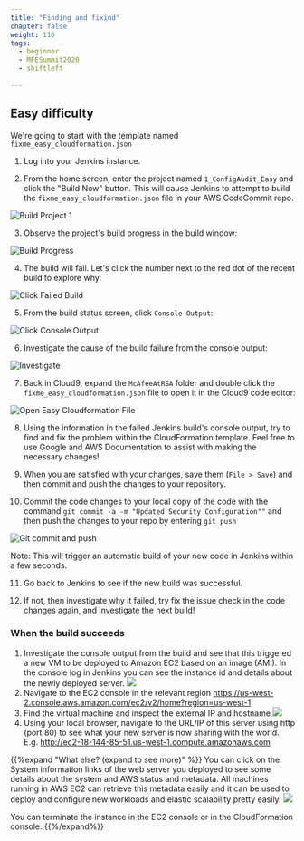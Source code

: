 ```yaml
---
title: "Finding and fixind"
chapter: false
weight: 110
tags:
  - beginner
  - MFESummit2020
  - shiftleft
  
---
```

## Easy difficulty
We're going to start with the template named `fixme_easy_cloudformation.json`

1. Log into your Jenkins instance.

2. From the home screen, enter the project named `1_ConfigAudit_Easy` and click the "Build Now" button.  This will cause Jenkins to attempt to build the `fixme_easy_cloudformation.json` file in your AWS CodeCommit repo.

![Build Project 1](/images/mfe/buildproject1.png?classes=border,shadow)

3. Observe the project's build progress in the build window:

![Build Progress](/images/mfe/buildprogress.png?classes=border,shadow)

4.  The build will fail.  Let's click the number next to the red dot of the recent build to explore why:

![Click Failed Build](/images/mfe/clickfailedbuild.png?classes=border,shadow)

5.  From the build status screen, click `Console Output`:

![Click Console Output](/images/mfe/project1clickconsoleoutput.png?classes=border,shadow)

6.  Investigate the cause of the build failure from the console output:

![Investigate](/images/mfe/project1consoleoutput.png?classes=border,shadow)

7.  Back in Cloud9, expand the `McAfeeAtRSA` folder and double click the `fixme_easy_cloudformation.json` file to open it in the Cloud9 code editor:

![Open Easy Cloudformation File](/images/mfe/openeasycloudform.png?classes=border,shadow)

8.  Using the information in the failed Jenkins build's console output, try to find and fix the problem within the CloudFormation template.  Feel free to use Google and AWS Documentation to assist with making the necessary changes! 

9.  When you are satisfied with your changes, save them (`File > Save`) and then commit and push the changes to your repository.

10. Commit the code changes to your local copy of the code with the command ``git commit -a -m "Updated Security Configuration""`` and then push the changes to your repo by entering ``git push``

![Git commit and push](/images/mfe/gitcommitpush.png?classes=border,shadow)

Note: This will trigger an automatic build of your new code in Jenkins within a few seconds.

11. Go back to Jenkins to see if the new build was successful.

12. If not, then investigate why it failed, try fix the issue check in the code changes again, and investigate the next build!

### When the build succeeds
1.  Investigate the console output from the build and see that this triggered a new VM to be deployed to Amazon EC2 based on an image (AMI). In the console log in Jenkins you can see the instance id and details about the newly deployed server.
![](/images/mfe/goodbuild.png?classes=border,shadow)
2.  Navigate to the EC2 console in the relevant region 
https://us-west-2.console.aws.amazon.com/ec2/v2/home?region=us-west-1
3.  Find the virtual machine and inspect the external IP and hostname
![](/images/mfe/gethostname.png?classes=border,shadow)
4.  Using your local browser, navigate to the URL/IP of this server using http (port 80) to see what your new server is now sharing with the world. E.g. http://ec2-18-144-85-51.us-west-1.compute.amazonaws.com

{{%expand "What else? (expand to see more)" %}}
You can click on the System information links of the web server you deployed to see some details about the system and AWS status and metadata. All machines running in AWS EC2 can retrieve this metadata easily and it can be used to deploy and configure new workloads and elastic scalability pretty easily.
![](/images/mfe/workloadaddtlinfo.png?classes=border,shadow)

You can terminate the instance in the EC2 console or in the CloudFormation console. 
{{%/expand%}}
